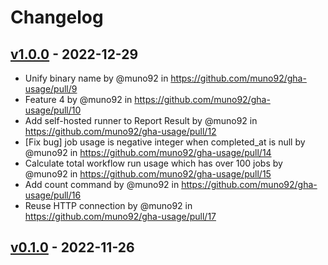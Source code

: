 # Changelog

## [v1.0.0](https://github.com/muno92/gha-usage/compare/v0.1.0...v1.0.0) - 2022-12-29
- Unify binary name by @muno92 in https://github.com/muno92/gha-usage/pull/9
- Feature 4 by @muno92 in https://github.com/muno92/gha-usage/pull/10
- Add self-hosted runner to Report Result by @muno92 in https://github.com/muno92/gha-usage/pull/12
- [Fix bug] job usage is negative integer when completed_at is null by @muno92 in https://github.com/muno92/gha-usage/pull/14
- Calculate total workflow run usage which has over 100 jobs by @muno92 in https://github.com/muno92/gha-usage/pull/15
- Add count command by @muno92 in https://github.com/muno92/gha-usage/pull/16
- Reuse HTTP connection by @muno92 in https://github.com/muno92/gha-usage/pull/17

## [v0.1.0](https://github.com/muno92/gha-usage/commits/v0.1.0) - 2022-11-26
